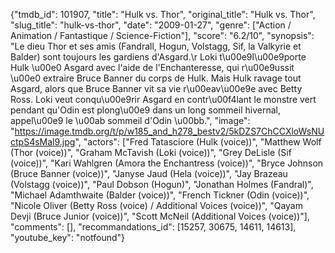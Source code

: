 {"tmdb_id": 101907, "title": "Hulk vs. Thor", "original_title": "Hulk vs. Thor", "slug_title": "hulk-vs-thor", "date": "2009-01-27", "genre": ["Action / Animation / Fantastique / Science-Fiction"], "score": "6.2/10", "synopsis": "Le dieu Thor et ses amis (Fandrall, Hogun, Volstagg, Sif, la Valkyrie et Balder) sont toujours les gardiens d'Asgard.\r Loki t\u00e9l\u00e9porte Hulk \u00e0 Asgard avec l'aide de l'Enchanteresse, qui r\u00e9ussit \u00e0 extraire Bruce Banner du corps de Hulk. Mais Hulk ravage tout Asgard, alors que Bruce Banner vit sa vie r\u00eav\u00e9e avec Betty Ross. Loki veut conqu\u00e9rir Asgard en contr\u00f4lant le monstre vert pendant qu'Odin est plong\u00e9 dans un long sommeil hivernal, appel\u00e9 le \u00ab sommeil d'Odin \u00bb.", "image": "https://image.tmdb.org/t/p/w185_and_h278_bestv2/5kDZS7ChCCXloWsNUctpS4sMal9.jpg", "actors": ["Fred Tatasciore (Hulk (voice))", "Matthew Wolf (Thor (voice))", "Graham McTavish (Loki (voice))", "Grey DeLisle (Sif (voice))", "Kari Wahlgren (Amora the Enchantress (voice))", "Bryce Johnson (Bruce Banner (voice))", "Janyse Jaud (Hela (voice))", "Jay Brazeau (Volstagg (voice))", "Paul Dobson (Hogun)", "Jonathan Holmes (Fandral)", "Michael Adamthwaite (Balder (voice))", "French Tickner (Odin (voice))", "Nicole Oliver (Betty Ross (voice) / Additional Voices (voice))", "Qayam Devji (Bruce Junior (voice))", "Scott McNeil (Additional Voices (voice))"], "comments": [], "recommandations_id": [15257, 30675, 14611, 14613], "youtube_key": "notfound"}